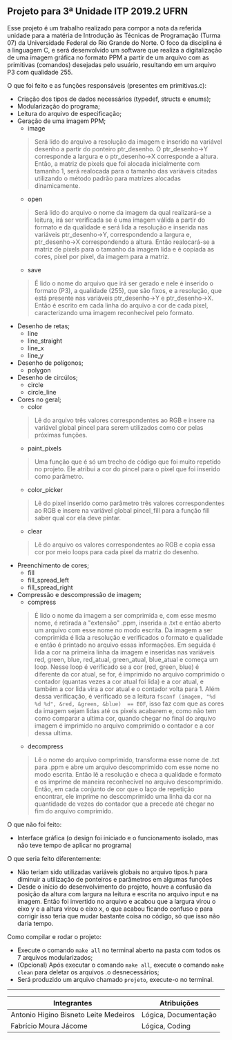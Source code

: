 ## Projeto para 3ª Unidade ITP 2019.2 UFRN

Esse projeto é um trabalho realizado para compor a nota da referida unidade para a matéria de Introdução às Técnicas de Programação (Turma 07) da Universidade Federal do Rio Grande do Norte. O foco da disciplina é a linguagem C, e será desenvolvido um software que realiza a digitalização de uma imagem gráfica no formato PPM a partir de um arquivo com as primitivas (comandos) desejadas pelo usuário, resultando em um arquivo P3 com qualidade 255.

O que foi feito e as funções responsáveis (presentes em primitivas.c):
* Criação dos tipos de dados necessários (typedef, structs e enums);
* Modularização do programa;
* Leitura do arquivo de especificação;
* Geração de uma imagem  PPM;
  * image
  > Será lido do arquivo a resolução da imagem e inserido na variável desenho a partir do ponteiro ptr_desenho. O ptr_desenho->Y corresponde a largura e o ptr_desenho->X corresponde a altura. Então, a matriz de pixels que foi alocada inicialmente com tamanho 1, será realocada para o tamanho das variáveis citadas utilizando o método padrão para matrizes alocadas dinamicamente.
  * open
  > Será lido do arquivo o nome da imagem da qual realizará-se a leitura, irá ser verificada se é uma imagem válida a partir do formato e da qualidade e será lida a resolução e inserida nas variáveis ptr_desenho->Y, correspondendo a largura e, ptr_desenho->X correspondendo a altura. Então realocará-se a matriz de pixels para o tamanho da imagem lida e é copiada as cores, pixel por pixel, da imagem para a matriz.
  * save
  > É lido o nome do arquivo que irá ser gerado e nele é inserido o formato (P3), a qualidade (255), que são fixos, e a resolução, que está presente nas variáveis ptr_desenho->Y e ptr_desenho->X. Então é escrito em cada linha do arquivo a cor de cada pixel, caracterizando uma imagem reconhecível pelo formato.
* Desenho de retas;
  * line
  * line_straight
  * line_x
  * line_y
* Desenho de polígonos;
  * polygon
* Desenho de circúlos;
  * circle
  * circle_line
* Cores no geral;
  * color
  > Lê do arquivo três valores correspondentes ao RGB e insere na variável global pincel para serem utilizados como cor pelas próximas funções.
  * paint_pixels
  > Uma função que é só um trecho de código que foi muito repetido no projeto. Ele atribui a cor do pincel para o pixel que foi inserido como parâmetro.
  * color_picker
  > Lê do pixel inserido como parâmetro três valores correspondentes ao RGB e insere na variável global pincel_fill para a função fill saber qual cor ela deve pintar.
  * clear
  > Lê do arquivo os valores correspondentes ao RGB e copia essa cor por meio loops para cada pixel da matriz do desenho.
* Preenchimento de cores;
  * fill
  * fill_spread_left
  * fill_spread_right
* Compressão e descompressão de imagem;
  * compress
  > É lido o nome da imagem a ser comprimida e, com esse mesmo nome, é retirada a "extensão" .ppm, inserida a .txt e então aberto um arquivo com esse nome no modo escrita. Da imagem a ser comprimida é lida a resolução e verificados o formato e qualidade e então é printado no arquivo essas informações. Em seguida é lida a cor na primeira linha da imagem e inseridas nas variáveis red, green, blue, red_atual, green_atual, blue_atual e começa um loop. Nesse loop é verificado se a cor (red, green, blue) é diferente da cor atual, se for, é imprimido no arquivo comprimido o contador (quantas vezes a cor atual foi lida) e a cor atual, e também a cor lida vira a cor atual e o contador volta para 1. Além dessa verificação, é verificado se a leitura `fscanf (imagem, "%d %d %d", &red, &green, &blue)  == EOF`, isso faz com que as cores da imagem sejam lidas até os pixels acabarem e, como não tem como comparar a ultima cor, quando chegar no final do arquivo imagem é imprimido no arquivo comprimido o contador e a cor dessa ultima.
  * decompress
  > Lê o nome do arquivo comprimido, transforma esse nome de .txt para .ppm e abre um arquivo descomprimido com esse nome no modo escrita. Então lê a resolução e checa a qualidade e formato e os imprime de maneira reconhecível no arquivo descomprimido. Então, em cada conjunto de cor que o laço de repetição encontrar, ele imprime no descomprimido uma linha da cor na quantidade de vezes do contador que a precede até chegar no fim do arquivo comprimido.
  
O que não foi feito:
* Interface gráfica (o design foi iniciado e o funcionamento isolado, mas não teve tempo de aplicar no programa)

O que seria feito diferentemente:
* Não teriam sido utilizadas variáveis globais no arquivo tipos.h para diminuir a utilização de ponteiros e parâmetros em algumas funções
* Desde o início do desenvolvimento do projeto, houve a confusão da posição da altura com largura na leitura e escrita no arquivo input e na imagem. Então foi invertido no arquivo e acabou que a largura virou o eixo y e a altura virou o eixo x, o que acabou ficando confuso e para corrigir isso teria que mudar bastante coisa no código, só que isso não daria tempo.

Como compilar e rodar o projeto:
* Execute o comando `make all` no terminal aberto na pasta com todos os 7 arquivos modularizados;
* (Opcional) Após executar o comando `make all`, execute o comando `make clean` para deletar os arquivos .o desnecessários;
* Será produzido um arquivo chamado `projeto`, execute-o no terminal.
___
| Integrantes      | Atribuições |
| ----------- | ----------- |
| Antonio Higino Bisneto Leite Medeiros      | Lógica, Documentação      |
| Fabrício Moura Jácome   | Lógica, Coding    |
